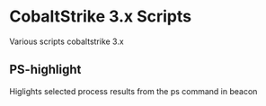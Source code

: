 # CobaltStrike 3.x Scripts

Various scripts cobaltstrike 3.x

## PS-highlight
Higlights selected process results from the ps command in beacon
